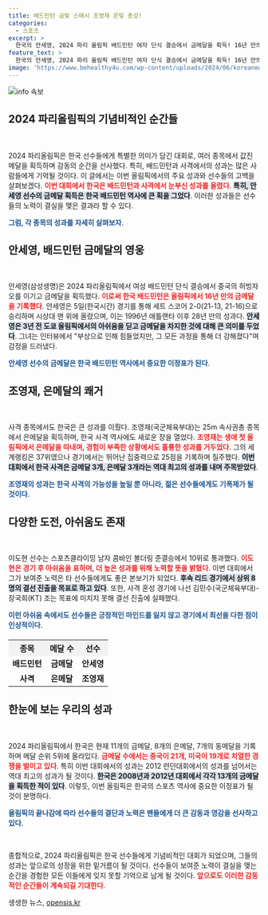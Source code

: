 ```yaml
---
title: 배드민턴 금빛 스매시 조영재 은빛 총성!
categories:
  - 스포츠
excerpt: >
  한국의 안세영, 2024 파리 올림픽 배드민턴 여자 단식 결승에서 금메달을 획득! 16년 만의 쾌거로 한국 배드민턴 역사에 새 기록을 세우며 환호하는 순간이 포착됐다. 과연 금빛 성과 뒤에는 어떤 이야기가 숨겨져 있을까?
feature_text: >
  한국의 안세영, 2024 파리 올림픽 배드민턴 여자 단식 결승에서 금메달을 획득! 16년 만의 쾌거로 한국 배드민턴 역사에 새 기록을 세우며 환호하는 순간이 포착됐다. 과연 금빛 성과 뒤에는 어떤 이야기가 숨겨져 있을까?
image: 'https://www.behealthy4u.com/wp-content/uploads/2024/06/koreanews.jpg'
---
```


<p><img src="https://www.behealthy4u.com/wp-content/uploads/2024/06/koreanews.jpg" alt="info 속보" /></p>

<h2 data-ke-size="size26">2024 파리올림픽의 기념비적인 순간들</h2>

<p data-ke-size="size16">&nbsp;</p>

<p>2024 파리올림픽은 한국 선수들에게 특별한 의미가 담긴 대회로, 여러 종목에서 값진 메달을 획득하며 감동의 순간을 선사했다. 특히, 배드민턴과 사격에서의 성과는 많은 사람들에게 기억될 것이다. 이 글에서는 이번 올림픽에서의 주요 성과와 선수들의 고백을 살펴보겠다. <b><span style="color: #ee2323;">이번 대회에서 한국은 배드민턴과 사격에서 눈부신 성과를 올렸다</span></b>. <b><span style="background-color: #21538527;">특히, 안세영 선수의 금메달 획득은 한국 배드민턴 역사에 큰 획을 그었다</span></b>. 이러한 성과들은 선수들의 노력이 결실을 맺은 결과라 할 수 있다. </p>

<p><b><span style="color: #1a5490;">그럼, 각 종목의 성과를 자세히 살펴보자</span></b>.</p>

<h2 data-ke-size="size26">안세영, 배드민턴 금메달의 영웅</h2>

<p data-ke-size="size16">&nbsp;</p>

<p>안세영(삼성생명)은 2024 파리올림픽에서 여성 배드민턴 단식 결승에서 중국의 허빙자오를 이기고 금메달을 획득했다. <b><span style="color: #ee2323;">이로써 한국 배드민턴은 올림픽에서 16년 만의 금메달을 기록했다</span></b>. 안세영은 5일(한국시간) 경기를 통해 세트 스코어 2-0(21-13, 21-16)으로 승리하며 시상대 맨 위에 올랐으며, 이는 1996년 애틀랜타 이후 28년 만의 성과다. <b><span style="background-color: #21538527;">안세영은 3년 전 도쿄 올림픽에서의 아쉬움을 딛고 금메달을 차지한 것에 대해 큰 의미를 두었다</span></b>. 그녀는 인터뷰에서 "부상으로 인해 힘들었지만, 그 모든 과정을 통해 더 강해졌다"며 감정을 드러냈다.  </p>

<p><b><span style="color: #1a5490;">안세영 선수의 금메달은 한국 배드민턴 역사에서 중요한 이정표가 된다</span></b>.</p>

<h2 data-ke-size="size26">조영재, 은메달의 쾌거</h2>

<p data-ke-size="size16">&nbsp;</p>

<p>사격 종목에서도 한국은 큰 성과를 이뤘다. 조영재(국군체육부대)는 25m 속사권총 종목에서 은메달을 획득하며, 한국 사격 역사에도 새로운 장을 열었다. <b><span style="color: #ee2323;">조영재는 생애 첫 올림픽에서 은메달을 따내며, 경험이 부족한 상황에서도 훌륭한 성과를 거두었다</span></b>. 그의 세계랭킹은 37위였으나 경기에서는 뛰어난 집중력으로 25점을 기록하며 질주했다. <b><span style="background-color: #21538527;">이번 대회에서 한국 사격은 금메달 3개, 은메달 3개라는 역대 최고의 성과를 내며 주목받았다</span></b>. </p>

<p><b><span style="color: #1a5490;">조영재의 성과는 한국 사격의 가능성을 높일 뿐 아니라, 젊은 선수들에게도 기폭제가 될 것이다</span></b>.</p>

<h2 data-ke-size="size26">다양한 도전, 아쉬움도 존재</h2>

<p data-ke-size="size16">&nbsp;</p>

<p>이도현 선수는 스포츠클라이밍 남자 콤바인 볼더링 준결승에서 10위로 통과했다. <b><span style="color: #ee2323;">이도현은 경기 후 아쉬움을 표하며, 더 높은 성과를 위해 노력할 뜻을 밝혔다</span></b>. 이번 대회에서 그가 보여준 노력은 타 선수들에게도 좋은 본보기가 되었다. <b><span style="background-color: #21538527;">후속 리드 경기에서 상위 8명의 결선 진출을 목표로 하고 있다</span></b>. 또한, 사격 혼성 경기에 나선 김민수(국군체육부대)-장국희(KT) 조는 목표에 미치지 못해 결선 진출에 실패했다.</p>

<p><b><span style="color: #1a5490;">이런 아쉬움 속에서도 선수들은 긍정적인 마인드를 잃지 않고 경기에서 최선을 다한 점이 인상적이다</span></b>.</p>

<table style="width: 100%; margin-top: 20px;">
    <tr>
        <th style="background-color: #f2f2f2; text-align: center;">종목</th>
        <th style="background-color: #f2f2f2; text-align: center;">메달 수</th>
        <th style="background-color: #f2f2f2; text-align: center;">선수</th>
    </tr>
    <tr>
        <td style="text-align: center; height: 17px;"><b>배드민턴</b></td>
        <td style="text-align: center; height: 17px;"><b>금메달</b></td>
        <td style="text-align: center; height: 17px;"><b>안세영</b></td>
    </tr>
    <tr>
        <td style="text-align: center; height: 17px;"><b>사격</b></td>
        <td style="text-align: center; height: 17px;"><b>은메달</b></td>
        <td style="text-align: center; height: 17px;"><b>조영재</b></td>
    </tr>
</table>

<h2 data-ke-size="size26">한눈에 보는 우리의 성과</h2>

<p data-ke-size="size16">&nbsp;</p>

<p>2024 파리올림픽에서 한국은 현재 11개의 금메달, 8개의 은메달, 7개의 동메달을 기록하며 메달 순위 5위에 올라있다. <b><span style="color: #ee2323;">금메달 수에서는 중국이 21개, 미국이 19개로 치열한 경쟁을 벌이고 있다</span></b>. 특히 이번 대회에서의 성과는 2012 런던대회에서의 성과를 넘어서는 역대 최고의 성과가 될 것이다. <b><span style="background-color: #21538527;">한국은 2008년과 2012년 대회에서 각각 13개의 금메달을 획득한 적이 있다</span></b>. 이렇듯, 이번 올림픽은 한국의 스포츠 역사에 중요한 이정표가 될 것이 분명하다.</p>

<p><b><span style="color: #1a5490;">올림픽의 끝나감에 따라 선수들의 결단과 노력은 팬들에게 더 큰 감동과 영감을 선사하고 있다</span></b>.</p>

<p data-ke-size="size16">&nbsp;</p>

<p>종합적으로, 2024 파리올림픽은 한국 선수들에게 기념비적인 대회가 되었으며, 그들의 성과는 앞으로의 성장을 위한 밑거름이 될 것이다. 선수들이 보여준 노력이 결실을 맺는 순간을 경험한 모든 이들에게 잊지 못할 기억으로 남게 될 것이다. <b><span style="color: #ee2323;">앞으로도 이러한 감동적인 순간들이 계속되길 기대한다</span></b>.</p>
생생한 뉴스, <a href="https://opensis.kr" rel="dofollow">opensis.kr</a>


